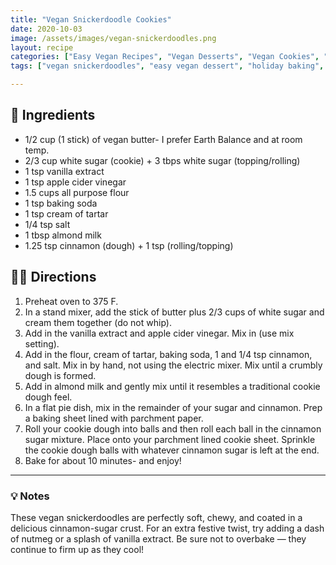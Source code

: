 ```yaml
---
title: "Vegan Snickerdoodle Cookies"
date: 2020-10-03
image: /assets/images/vegan-snickerdoodles.png
layout: recipe
categories: ["Easy Vegan Recipes", "Vegan Desserts", "Vegan Cookies", "Holiday Recipes"]
tags: ["vegan snickerdoodles", "easy vegan dessert", "holiday baking", "dairy-free cookies", "eggless cookies", "vegan sugar cookies", "soft cookies", "classic vegan desserts"]

---
```


## 🧾 Ingredients

- 1/2 cup (1 stick) of vegan butter- I prefer Earth Balance and at room temp.
- 2/3 cup white sugar (cookie) + 3 tbps white sugar (topping/rolling)
- 1 tsp vanilla extract
- 1 tsp apple cider vinegar
- 1.5 cups all purpose flour
- 1 tsp baking soda
- 1 tsp cream of tartar
- 1/4 tsp salt
- 1 tbsp almond milk
- 1.25 tsp cinnamon (dough) + 1 tsp (rolling/topping)

## 👩‍🍳 Directions

1. Preheat oven to 375 F.
2. In a stand mixer, add the stick of butter plus 2/3 cups of white sugar and cream them together (do not whip). 
3. Add in the vanilla extract and apple cider vinegar. Mix in (use mix setting).
4. Add in the flour, cream of tartar, baking soda, 1 and 1/4 tsp cinnamon, and salt. Mix in by hand, not using the electric mixer. Mix until a crumbly dough is formed.
5. Add in almond milk and gently mix until it resembles a traditional cookie dough feel.
6. In a flat pie dish, mix in the remainder of your sugar and cinnamon. Prep a baking sheet lined with parchment paper.
7. Roll your cookie dough into balls and then roll each ball in the cinnamon sugar mixture. Place onto your parchment lined cookie sheet.  Sprinkle the cookie dough balls with whatever cinnamon sugar is left at the end.
8. Bake for about 10 minutes- and enjoy!


---

### 💡 Notes

These vegan snickerdoodles are perfectly soft, chewy, and coated in a delicious cinnamon-sugar crust. For an extra festive twist, try adding a dash of nutmeg or a splash of vanilla extract. Be sure not to overbake — they continue to firm up as they cool!

